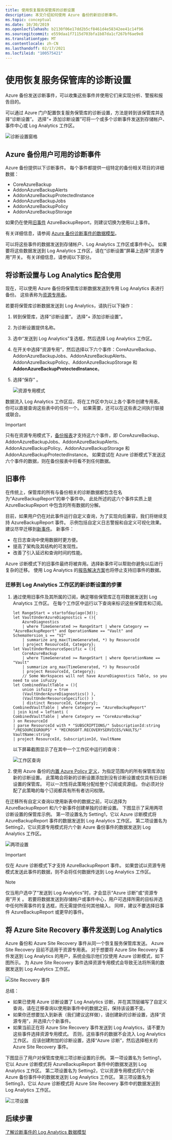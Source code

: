 ```yaml
---
title: 使用恢复服务保管库的诊断设置
description: 本文介绍如何使用 Azure 备份的新旧诊断事件。
ms.topic: conceptual
ms.date: 10/30/2019
ms.openlocfilehash: b2130f06e17dd2b5cf8461d4e58342ee41c14f96
ms.sourcegitcommit: e559daa1f7115d703bfa1b87da1cf267bf6ae9e8
ms.translationtype: MT
ms.contentlocale: zh-CN
ms.lasthandoff: 02/17/2021
ms.locfileid: "100575421"
---
```

# <a name="use-diagnostics-settings-for-recovery-services-vaults"></a>使用恢复服务保管库的诊断设置

Azure 备份发送诊断事件，可以收集这些事件并使用它们来实现分析、警报和报告目的。

可以通过 Azure 门户配置恢复服务保管库的诊断设置，方法是转到该保管库并选择“诊断设置”。 选择“+ 添加诊断设置”可将一个或多个诊断事件发送到存储帐户、事件中心或 Log Analytics 工作区。

![诊断设置窗格](./media/backup-azure-diagnostics-events/diagnostics-settings-blade.png)

## <a name="diagnostics-events-available-for-azure-backup-users"></a>Azure 备份用户可用的诊断事件

Azure 备份提供以下诊断事件。 每个事件都提供一组特定的备份相关项目的详细数据：

* CoreAzureBackup
* AddonAzureBackupAlerts
* AddonAzureBackupProtectedInstance
* AddonAzureBackupJobs
* AddonAzureBackupPolicy
* AddonAzureBackupStorage

如果仍在使用[旧事件](#legacy-event) AzureBackupReport，则建议切换为使用以上事件。

有关详细信息，请参阅 [Azure 备份诊断事件的数据模型](./backup-azure-reports-data-model.md)。

可以将这些事件的数据发送到存储帐户、Log Analytics 工作区或事件中心。 如果要将这些数据发送到 Log Analytics 工作区，请在“诊断设置”屏幕上选择“资源专用”开关。 有关详细信息，请参阅以下部分。

## <a name="use-diagnostics-settings-with-log-analytics"></a>将诊断设置与 Log Analytics 配合使用

现在，可以使用 Azure 备份将保管库诊断数据发送到专用 Log Analytics 表进行备份。 这些表称为[资源专用表](../azure-monitor/essentials/resource-logs.md#send-to-log-analytics-workspace)。

若要将保管库诊断数据发送到 Log Analytics，请执行以下操作：

1. 转到保管库，选择“诊断设置”。 选择“+ 添加诊断设置”。
1. 为诊断设置提供名称。
1. 选中“发送到 Log Analytics”复选框，然后选择 Log Analytics 工作区。
1. 在开关中选择“资源专用”，然后选择以下六个事件：CoreAzureBackup、AddonAzureBackupJobs、AddonAzureBackupAlerts、AddonAzureBackupPolicy、AddonAzureBackupStorage 和 **AddonAzureBackupProtectedInstance**。
1. 选择“保存” 。

   ![资源专用模式](./media/backup-azure-diagnostics-events/resource-specific-blade.png)

数据流入 Log Analytics 工作区后，将在工作区中为以上各个事件创建专用表。 你可以直接查询这些表中的任何一个。 如果需要，还可以在这些表之间执行联接或联合。

> [!IMPORTANT]
> 只有在资源专用模式下，[备份报表](./configure-reports.md)才支持这六个事件，即 CoreAzureBackup、AddonAzureBackupJobs、AddonAzureBackupAlerts、AddonAzureBackupPolicy、AddonAzureBackupStorage 和 AddonAzureBackupProtectedInstance。 如果尝试在 Azure 诊断模式下发送这六个事件的数据，则在备份报表中将看不到任何数据。

## <a name="legacy-event"></a>旧事件

在传统上，保管库的所有与备份相关的诊断数据都包含在名为“AzureBackupReport”的单个事件中。 此处所述的这六个事件实质上是 AzureBackupReport 中包含的所有数据的分解。

目前，如果用户仍在对此事件运行自定义查询，为了实现向后兼容，我们将继续支持 AzureBackupReport 事件。 示例包括自定义日志警报和自定义可视化效果。 建议尽早迁移到[新事件](#diagnostics-events-available-for-azure-backup-users)。 新事件：

* 在日志查询中使用数据时更方便。
* 提高了架构及其结构的可发现性。
* 改善了引入延迟和查询时间的性能。

Azure 诊断模式下的旧事件最终将被弃用。选择新事件可以帮助你避免以后进行复杂的迁移。 使用 Log Analytics 的[报告解决方案](./configure-reports.md)也将停止支持旧事件的数据。

### <a name="steps-to-move-to-new-diagnostics-settings-for-a-log-analytics-workspace"></a>迁移到 Log Analytics 工作区的新诊断设置的步骤

1. 通过使用旧事件及其所属的订阅，确定哪些保管库正在将数据发送到 Log Analytics 工作区。 在每个工作区中运行以下查询来标识这些保管库和订阅。

    ````Kusto
    let RangeStart = startofday(ago(3d));
    let VaultUnderAzureDiagnostics = (){
        AzureDiagnostics
        | where TimeGenerated >= RangeStart | where Category == "AzureBackupReport" and OperationName == "Vault" and SchemaVersion_s == "V2"
        | summarize arg_max(TimeGenerated, *) by ResourceId
        | project ResourceId, Category};
    let VaultUnderResourceSpecific = (){
        CoreAzureBackup
        | where TimeGenerated >= RangeStart | where OperationName == "Vault"
        | summarize arg_max(TimeGenerated, *) by ResourceId
        | project ResourceId, Category};
        // Some Workspaces will not have AzureDiagnostics Table, so you need to use isFuzzy
    let CombinedVaultTable = (){
        union isfuzzy = true
        (VaultUnderAzureDiagnostics() ),
        (VaultUnderResourceSpecific() )
        | distinct ResourceId, Category};
    CombinedVaultTable | where Category == "AzureBackupReport"
    | join kind = leftanti (
    CombinedVaultTable | where Category == "CoreAzureBackup"
    ) on ResourceId
    | parse ResourceId with * "SUBSCRIPTIONS/" SubscriptionId:string "/RESOURCEGROUPS" * "MICROSOFT.RECOVERYSERVICES/VAULTS/" VaultName:string
    | project ResourceId, SubscriptionId, VaultName
    ````

    以下屏幕截图显示了在其中一个工作区中运行的查询：

    ![工作区查询](./media/backup-azure-diagnostics-events/workspace-query.png)

2. 使用 Azure 备份的[内置 Azure Policy 定义](./azure-policy-configure-diagnostics.md)，为指定范围内的所有保管库添加新的诊断设置。 此策略会将新的诊断设置添加到没有诊断设置或仅具有旧诊断设置的保管库。 可以一次性将此策略分配给整个订阅或资源组。 你必须对分配了此策略的每个订阅都具有所有者访问权限。

在迁移所有自定义查询以使用新表中的数据之前，可以选择为 AzureBackupReport 和六个新事件创建单独的诊断设置。 下图显示了采用两项诊断设置的保管库示例。 第一项设置名为 Setting1，它以 Azure 诊断模式将 AzureBackupReport 事件的数据发送到 Log Analytics 工作区。 第二项设置名为 Setting2，它以资源专用模式将六个新 Azure 备份事件的数据发送到 Log Analytics 工作区。

![两项设置](./media/backup-azure-diagnostics-events/two-settings-example.png)

> [!IMPORTANT]
> 仅在 Azure 诊断模式下才支持 AzureBackupReport 事件。 如果尝试以资源专用模式发送此事件的数据，则不会将任何数据传送到 Log Analytics 工作区。

> [!NOTE]
> 仅当用户选中了“发送到 Log Analytics”时，才会显示“Azure 诊断”或“资源专用”开关  。 若要将数据发送到存储帐户或事件中心，用户可选择所需的目标并选中任何所需事件的复选框，而无需提供任何其他输入。 同样，建议不要选择旧事件 AzureBackupReport 或更早的事件。

## <a name="send-azure-site-recovery-events-to-log-analytics"></a>将 Azure Site Recovery 事件发送到 Log Analytics

Azure 备份和 Azure Site Recovery 事件从同一个恢复服务保管库发送。 Azure Site Recovery 目前不适用于资源专用表。 对于想要将 Azure Site Recovery 事件发送到 Log Analytics 的用户，系统会指示他们仅使用 Azure 诊断模式，如下图所示。 为 Azure Site Recovery 事件选择资源专用模式会导致无法将所需的数据发送到 Log Analytics 工作区。

![Site Recovery 事件](./media/backup-azure-diagnostics-events/site-recovery-settings.png)

总结：

* 如果已使用 Azure 诊断设置了 Log Analytics 诊断，并在其顶层编写了自定义查询，请在迁移查询以使用新事件中的数据之前，保持该设置不变。
* 如果你还想要加入到新表（我们建议这样做），请创建新的诊断设置，选择“资源专用”，并选择六个新事件。
* 如果当前正在将 Azure Site Recovery 事件发送到 Log Analytics，请不要为这些事件选择资源专用模式。 否则，这些事件的数据不会流入 Log Analytics 工作区。 应该创建附加的诊断设置，选择“Azure 诊断”，然后选择相关的 Azure Site Recovery 事件。

下图显示了用户对保管库使用三项诊断设置的示例。 第一项设置名为 Setting1，它以 Azure 诊断模式将 AzureBackupReport 事件中的数据发送到 Log Analytics 工作区。 第二项设置名为 Setting2，它以资源专用模式将六个新 Azure 备份事件中的数据发送到 Log Analytics 工作区。 第三项设置名为 Setting3，它以 Azure 诊断模式将 Azure Site Recovery 事件中的数据发送到 Log Analytics 工作区。

![三项设置](./media/backup-azure-diagnostics-events/three-settings-example.png)

## <a name="next-steps"></a>后续步骤

[了解诊断事件的 Log Analytics 数据模型](./backup-azure-reports-data-model.md)
